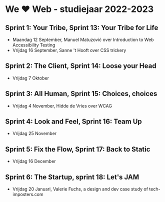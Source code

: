 # We ♥ Web - studiejaar 2022-2023

##  Sprint 1: Your Tribe, Sprint 13: Your Tribe for Life
- Maandag 12 September, Manuel Matuzović over Introduction to Web Accessibility Testing 
- Vrijdag 16 September, Sanne 't Hooft over CSS trickery 

## Sprint 2: The Client, Sprint 14: Loose your Head
- Vrijdag 7 Oktober

## Sprint 3: All Human, Sprint 15: Choices, choices
- Vrijdag 4 November, Hidde de Vries over WCAG

## Sprint 4: Look and Feel, Sprint 16: Team Up
- Vrijdag 25 November

## Sprint 5: Fix the Flow, Sprint 17: Back to Static
- Vrijdag 16 December 

## Sprint 6: The Startup, sprint 18: Let's JAM
- Vrijdag 20 Januari, Valerie Fuchs, a design and dev case study of tech-imposters.com



